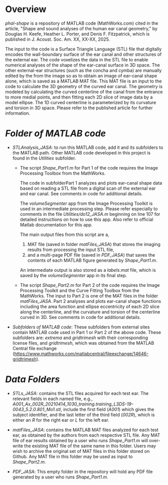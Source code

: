 # Overview
_phal-shape_ is a repository of MATLAB code (MathWorks.com) cited in the article, "Shape and sound analyses of the human ear canal geometry," by Douglas H. Keefe, Heather L. Porter, and Denis F. Fitzpatrick, which is published in J. Acoust. Soc. Am. XX, XX-XX, 2025. 

The input to the code is a Surface Triangle Language (STL) file that digitally encodes the wall-boundary surface of the ear canal and other structures of the external ear. The code voxelizes the data in the STL file to enable numerical analyses of the shape of the ear-canal surface in 3D space. The other external-ear structures (such as the concha and cymba) are manually edited by the from the image so as to obtain an image of ear-canal shape alone, which is saved as a MATLAB MAT file. This MAT file is an input to the code to calculate the 3D geometry of the curved ear canal. The geometry is modeled by calculating the curved centerline of the canal from the entrance to more medial points, and then fitting each 2D slice of image data by a model ellipse. The 1D curved centerline is parameterized by its curvature and torsion in 3D space. Please refer to the published article for further information. 

# _Folder of MATLAB code_

- _STLAnalysis_JASA_: to run this MATLAB code, add it and its subfolders to the MATLAB path. Other MATLAB code developed in this project is found in the _Utilities_ subfolder.
    - The script _Shape_Part1.m_ for Part 1 of the code requires the Image Processing Toolbox from the MathWorks.

      The code in subfolderPart 1 analyzes and plots ear-canal shape data based on reading a STL file from a digital scan of the external ear and ear canal. See comments in code for additional details.

      The _volumeSegmenter_ app from the Image Processing Toolkit is used in an intermediate processing step. Please refer especially to comments in the file _Utilities/do12_JASA.m_ beginning on line 107 for detailed instructions on how to use this app. Also refer to official Matlab documentation for this app.
      
      The main output files from this script are a,
      1. MAT file (saved in folder _matFiles_JASA_) that stores the imaging results from processing the input STL file,
      2. and a multi-page PDF file (saved in _PDF_JASA_) that saves the contents of each MATLAB figure generated by _Shape_Part1.m_.

      An intermediate output is also stored as a _labels.mat_ file, which is saved by the _volumeSegmenter_ app in its final step.
                  
    - The script _Shape_Part2.m_ for Part 2 of the code requires the Image Processing Toolkit and the Curve Fitting Toolbox from the MathWorks. The input to Part 2 is one of the MAT files in the folder _matFiles_JASA_. Part 2 analyses and plots ear-canal shape functions including the area function and ellipse eccentricity of each 2D slice along the centerline, and the curvature and torsion of the centerline curved in 3D.  See comments in code for additional details.

- _Subfolders of MATLAB code_: These subfolders from external sites contain MATLAB code used in Part 1 or Part 2 of the above code. These subfolders are: _extrema_ and _gridtrimesh_ with their corresponding license files, and  _gridtrimesh_, which was obtained from the MATLAB Central file exchange (https://www.mathworks.com/matlabcentral/fileexchange/14646-gridtrimesh).  

# _Data Folders_
- _STLs_JASA_: contains the STL files acquired for each test ear. The relevant fields in each named file, e.g., _A001_Ax_002R_20210414_1030_training.training_L3DS-19-0043_5.2.0.801_Mo1.stl_, include the first field (_A001_) which gives the subject identifier, and the last letter of the third field (_002R_), which is either an _R_ for the right ear or _L_ for the left ear.

- _matFiles_JASA_: contains the MATLAB MAT files analyzed for each test ear, as obtained by the authors from each respective STL file. Any MAT file of ear results obtained by a user who runs _Shape_Part1.m_ will over-write the existing MAT file of the same name in this folder. Users may wish to archive the original set of MAT files in this folder stored on Github. Any MAT file in this folder may be used as input to _Shape_Part2.m_.

- _PDF_JASA_: This empty folder in the repository will hold any PDF file generated by a user who runs _Shape_Part1.m_.
